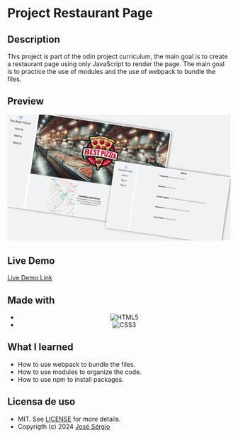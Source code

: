 # Project Restaurant Page

## Description

This project is part of the odin project curriculum, the main goal is to create a restaurant page using only JavaScript to render the page. The main goal is to practice the use of modules and the use of webpack to bundle the files.

## Preview

<div align="center">
    
   <img src="assets/preview.png" alt="Preview"/>

</div>

## Live Demo

[Live Demo Link](https://mrescappe.github.io/PROJECT-Restaurant-page/)

## Made with

<div align="center">

- ![HTML5](https://img.shields.io/badge/html5-%23E34F26.svg?style=for-the-badge&logo=html5&logoColor=white)
- ![CSS3](https://img.shields.io/badge/css3-%231572B6.svg?style=for-the-badge&logo=css3&logoColor=white)

</div>

## What I learned

- How to use webpack to bundle the files.
- How to use modules to organize the code.
- How to use npm to install packages.

## Licensa de uso

- MIT. See [LICENSE](/LICENSE) for more details.
- Copyrigth (c) 2024 [José Sérgio](https://github.com/MrEscappe)

